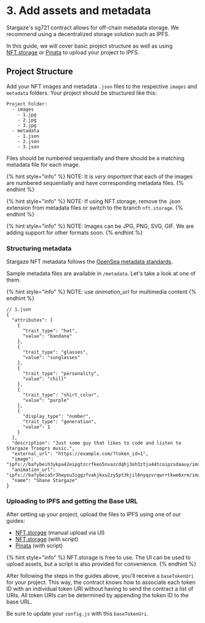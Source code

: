 # 3. Add assets and metadata

Stargaze's sg721 contract allows for off-chain metadata storage. We recommend using a decentralized storage solution such as IPFS.

In this guide, we will cover basic project structure as well as using [NFT.storage](https://nft.storage/) or [Pinata](https://www.pinata.cloud) to upload your project to IPFS.

## Project Structure

Add your NFT images and metadata `.json` files to the respective `images` and `metadata` folders. Your project should be structured like this:

```
Project Folder:
  - images
    - 1.jpg
    - 2.jpg
    - 3.jpg
  - metadata
    - 1.json
    - 2.json
    - 3.json
```

Files should be numbered sequentially and there should be a matching metadata file for each image.

{% hint style="info" %}
NOTE: It is _very important_ that each of the images are numbered sequentially and have corresponding metadata files.
{% endhint %}

{% hint style="info" %}
NOTE: If using NFT.storage, remove the .json extension from metadata files or switch to the branch `nft.storage`.
{% endhint %}

{% hint style="info" %}
NOTE: Images can be JPG, PNG, SVG, GIF. We are adding support for other formats soon.
{% endhint %}

### Structuring metadata

Stargaze NFT metadata follows the [OpenSea metadata standards](https://docs.opensea.io/docs/metadata-standards).

Sample metadata files are available in `/metadata`. Let's take a look at one of them.

{% hint style="info" %}
NOTE: use _animation\_url_ for multimedia content
{% endhint %}

```
// 1.json
{
  "attributes": [
    {
      "trait_type": "hat",
      "value": "bandana"
    },
    {
      "trait_type": "glasses",
      "value": "sunglasses"
    },
    {
      "trait_type": "personality",
      "value": "chill"
    },
    {
      "trait_type": "shirt_color",
      "value": "purple"
    },
    {
      "display_type": "number",
      "trait_type": "generation",
      "value": 1
    }
  ],
  "description": "Just some guy that likes to code and listen to Stargaze Trooprs music.",
  "external_url": "https://example.com/?token_id=1",
  "image": "ipfs://bafybeih3ykpa42eipgtzcrfkeo5nvazcdqhj3oh3ztju44tcoipzsdaauy/images/1.png",
  "animation_url": "ipfs://bafybeia5r3hwyou3iggzfvakjkxu2zy5pt3kjil6nyqzvrqwrrtkwe6xrm/images/Genesis.m4a"
  "name": "Shane Stargaze"
}
```

### Uploading to IPFS and getting the Base URL

After setting up your project, upload the files to IPFS using one of our guides:

* [NFT.storage](nft.storage.md) (manual upload via UI)
* [NFT.storage](3.-add-assets-and-metadata.md) (with script)
* [Pinata](pinata-upload.md) (with script)

{% hint style="info" %}
NFT.storage is free to use. The UI can be used to upload assets, but a script is also provided for convenience.
{% endhint %}

After following the steps in the guides above, you'll receive a `baseTokenUri` for your project. This way, the contract knows how to associate each token ID with an individual token URI without having to send the contract a list of URIs. All token URIs can be determined by appending the token ID to the base URL.

Be sure to update your `config.js` with this `baseTokenUri`.
